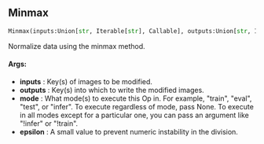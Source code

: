 ## Minmax
```python
Minmax(inputs:Union[str, Iterable[str], Callable], outputs:Union[str, Iterable[str]], mode:Union[NoneType, str, Iterable[str]]=None, epsilon:float=1e-07)
```
Normalize data using the minmax method.



#### Args:

* **inputs** :  Key(s) of images to be modified.
* **outputs** :  Key(s) into which to write the modified images.
* **mode** :  What mode(s) to execute this Op in. For example, "train", "eval", "test", or "infer". To execute            regardless of mode, pass None. To execute in all modes except for a particular one, you can pass an argument            like "!infer" or "!train".
* **epsilon** :  A small value to prevent numeric instability in the division.    